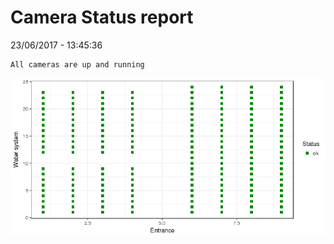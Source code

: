Camera Status report
================
23/06/2017 - 13:45:36

    All cameras are up and running

![](camreport_files/figure-markdown_github/unnamed-chunk-2-1.png)
